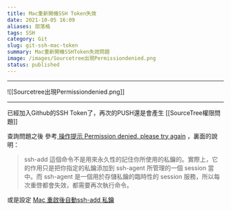 ```yaml
---
title: Mac重新開機SSH Token失效
date: 2021-10-05 16:09
aliases: 部落格 
tags: SSH
category: Git
slug: git-ssh-mac-token
summary: Mac重新開機SSHToken失效問題
image: /images/Sourcetree出現Permissiondenied.png
status: published
---
```



---

![[Sourcetree出現Permissiondenied.png]]

---

已經加入Github的SSH Token了，再次的PUSH還是會產生 [[SourceTree權限問題]]

查詢問題之後 參考[ 操作提示 Permission denied, please try again](https://www.twblogs.net/a/5cc1dbe7bd9eee3aed78a30f) ，裏面的說明：

>ssh-add 這個命令不是用來永久性的記住你所使用的私鑰的。實際上，它的作用只是把你指定的私鑰添加到 ssh-agent 所管理的一個 session 當中。而 ssh-agent 是一個用於存儲私鑰的臨時性的 session 服務，所以每次重啓都會失效，都需要再次執行命令。

或是設定 [Mac 重啟後自動ssh-add 私鑰](https://mednoter.com/ssh-add-automatically.html)